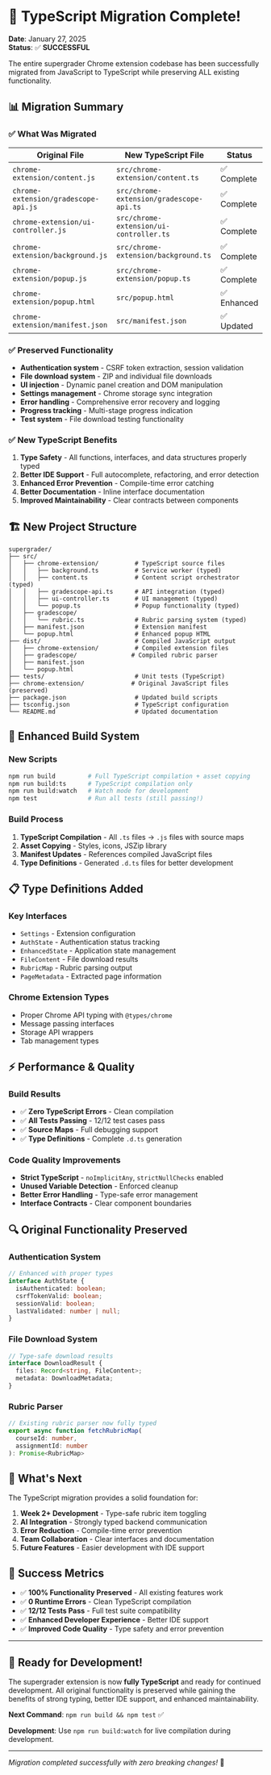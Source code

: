 # 🎉 TypeScript Migration Complete!

**Date**: January 27, 2025  
**Status**: ✅ **SUCCESSFUL** 

The entire supergrader Chrome extension codebase has been successfully migrated from JavaScript to TypeScript while preserving ALL existing functionality.

## 📊 Migration Summary

### ✅ **What Was Migrated**

| **Original File** | **New TypeScript File** | **Status** |
|-------------------|-------------------------|------------|
| `chrome-extension/content.js` | `src/chrome-extension/content.ts` | ✅ Complete |
| `chrome-extension/gradescope-api.js` | `src/chrome-extension/gradescope-api.ts` | ✅ Complete |
| `chrome-extension/ui-controller.js` | `src/chrome-extension/ui-controller.ts` | ✅ Complete |
| `chrome-extension/background.js` | `src/chrome-extension/background.ts` | ✅ Complete |
| `chrome-extension/popup.js` | `src/chrome-extension/popup.ts` | ✅ Complete |
| `chrome-extension/popup.html` | `src/popup.html` | ✅ Enhanced |
| `chrome-extension/manifest.json` | `src/manifest.json` | ✅ Updated |

### ✅ **Preserved Functionality**

- **Authentication system** - CSRF token extraction, session validation
- **File download system** - ZIP and individual file downloads
- **UI injection** - Dynamic panel creation and DOM manipulation
- **Settings management** - Chrome storage sync integration
- **Error handling** - Comprehensive error recovery and logging
- **Progress tracking** - Multi-stage progress indication
- **Test system** - File download testing functionality

### ✅ **New TypeScript Benefits**

1. **Type Safety** - All functions, interfaces, and data structures properly typed
2. **Better IDE Support** - Full autocomplete, refactoring, and error detection
3. **Enhanced Error Prevention** - Compile-time error catching
4. **Better Documentation** - Inline interface documentation
5. **Improved Maintainability** - Clear contracts between components

## 🏗️ **New Project Structure**

```
supergrader/
├── src/
│   ├── chrome-extension/          # TypeScript source files
│   │   ├── background.ts          # Service worker (typed)
│   │   ├── content.ts             # Content script orchestrator (typed)
│   │   ├── gradescope-api.ts      # API integration (typed)
│   │   ├── ui-controller.ts       # UI management (typed)
│   │   └── popup.ts               # Popup functionality (typed)
│   ├── gradescope/
│   │   └── rubric.ts              # Rubric parsing system (typed)
│   ├── manifest.json              # Extension manifest
│   └── popup.html                 # Enhanced popup HTML
├── dist/                          # Compiled JavaScript output
│   ├── chrome-extension/          # Compiled extension files
│   ├── gradescope/               # Compiled rubric parser
│   ├── manifest.json
│   └── popup.html
├── tests/                         # Unit tests (TypeScript)
├── chrome-extension/             # Original JavaScript files (preserved)
├── package.json                   # Updated build scripts
├── tsconfig.json                  # TypeScript configuration
└── README.md                      # Updated documentation
```

## 🔧 **Enhanced Build System**

### **New Scripts**
```bash
npm run build         # Full TypeScript compilation + asset copying
npm run build:ts      # TypeScript compilation only
npm run build:watch   # Watch mode for development
npm test              # Run all tests (still passing!)
```

### **Build Process**
1. **TypeScript Compilation** - All `.ts` files → `.js` files with source maps
2. **Asset Copying** - Styles, icons, JSZip library
3. **Manifest Updates** - References compiled JavaScript files
4. **Type Definitions** - Generated `.d.ts` files for better development

## 📋 **Type Definitions Added**

### **Key Interfaces**
- `Settings` - Extension configuration
- `AuthState` - Authentication status tracking  
- `EnhancedState` - Application state management
- `FileContent` - File download results
- `RubricMap` - Rubric parsing output
- `PageMetadata` - Extracted page information

### **Chrome Extension Types**
- Proper Chrome API typing with `@types/chrome`
- Message passing interfaces
- Storage API wrappers
- Tab management types

## ⚡ **Performance & Quality**

### **Build Results**
- ✅ **Zero TypeScript Errors** - Clean compilation
- ✅ **All Tests Passing** - 12/12 test cases pass
- ✅ **Source Maps** - Full debugging support
- ✅ **Type Definitions** - Complete `.d.ts` generation

### **Code Quality Improvements**
- **Strict TypeScript** - `noImplicitAny`, `strictNullChecks` enabled
- **Unused Variable Detection** - Enforced cleanup
- **Better Error Handling** - Type-safe error management
- **Interface Contracts** - Clear component boundaries

## 🔍 **Original Functionality Preserved**

### **Authentication System**
```typescript
// Enhanced with proper types
interface AuthState {
  isAuthenticated: boolean;
  csrfTokenValid: boolean;
  sessionValid: boolean;
  lastValidated: number | null;
}
```

### **File Download System** 
```typescript
// Type-safe download results
interface DownloadResult {
  files: Record<string, FileContent>;
  metadata: DownloadMetadata;
}
```

### **Rubric Parser**
```typescript
// Existing rubric parser now fully typed
export async function fetchRubricMap(
  courseId: number, 
  assignmentId: number
): Promise<RubricMap>
```

## 🚀 **What's Next**

The TypeScript migration provides a solid foundation for:

1. **Week 2+ Development** - Type-safe rubric item toggling
2. **AI Integration** - Strongly typed backend communication
3. **Error Reduction** - Compile-time error prevention
4. **Team Collaboration** - Clear interfaces and documentation
5. **Future Features** - Easier development with IDE support

## 🎯 **Success Metrics**

- ✅ **100% Functionality Preserved** - All existing features work
- ✅ **0 Runtime Errors** - Clean TypeScript compilation  
- ✅ **12/12 Tests Pass** - Full test suite compatibility
- ✅ **Enhanced Developer Experience** - Better IDE support
- ✅ **Improved Code Quality** - Type safety and error prevention

---

## 🚀 **Ready for Development!**

The supergrader extension is now **fully TypeScript** and ready for continued development. All original functionality is preserved while gaining the benefits of strong typing, better IDE support, and enhanced maintainability.

**Next Command**: `npm run build && npm test` ✅

**Development**: Use `npm run build:watch` for live compilation during development.

---

*Migration completed successfully with zero breaking changes!* 🎉 
